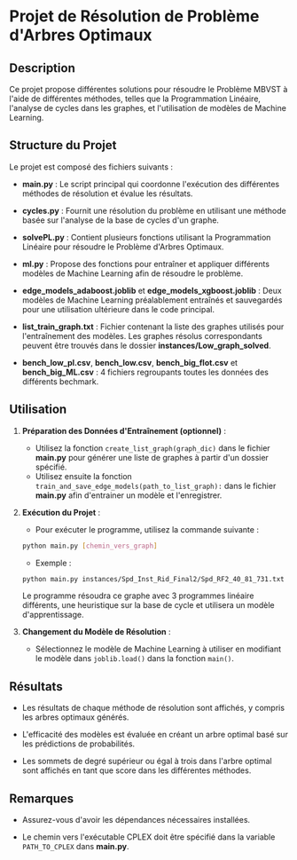 # Projet de Résolution de Problème d'Arbres Optimaux

## Description

Ce projet propose différentes solutions pour résoudre le Problème MBVST à l'aide de différentes méthodes, telles que la Programmation Linéaire, l'analyse de cycles dans les graphes, et l'utilisation de modèles de Machine Learning.

## Structure du Projet

Le projet est composé des fichiers suivants :

- **main.py** : Le script principal qui coordonne l'exécution des différentes méthodes de résolution et évalue les résultats.
  
- **cycles.py** : Fournit une résolution du problème en utilisant une méthode basée sur l'analyse de la base de cycles d'un graphe.

- **solvePL.py** : Contient plusieurs fonctions utilisant la Programmation Linéaire pour résoudre le Problème d'Arbres Optimaux.

- **ml.py** : Propose des fonctions pour entraîner et appliquer différents modèles de Machine Learning afin de résoudre le problème.

- **edge_models_adaboost.joblib** et **edge_models_xgboost.joblib** : Deux modèles de Machine Learning préalablement entraînés et sauvegardés pour une utilisation ultérieure dans le code principal.

- **list_train_graph.txt** : Fichier contenant la liste des graphes utilisés pour l'entraînement des modèles. Les graphes résolus correspondants peuvent être trouvés dans le dossier **instances/Low_graph_solved**.

- **bench_low_pl.csv**, **bench_low.csv**, **bench_big_flot.csv** et **bench_big_ML.csv** : 4 fichiers regroupants toutes les données des différents bechmark.
## Utilisation

1. **Préparation des Données d'Entraînement (optionnel)** :
   - Utilisez la fonction `create_list_graph(graph_dic)` dans le fichier **main.py** pour générer une liste de graphes à partir d'un dossier spécifié.
   - Utilisez ensuite la fonction `train_and_save_edge_models(path_to_list_graph):` dans le fichier **main.py** afin d'entrainer un modèle et l'enregistrer.

2. **Exécution du Projet** :
   - Pour exécuter le programme, utilisez la commande suivante :
   ```bash
   python main.py [chemin_vers_graph]
   ```
   - Exemple :
   ```bash
   python main.py instances/Spd_Inst_Rid_Final2/Spd_RF2_40_81_731.txt
   ```
   Le programme résoudra ce graphe avec 3 programmes linéaire différents, une heuristique sur la base de cycle et utilisera un modèle d'apprentissage.
3. **Changement du Modèle de Résolution** :
   - Sélectionnez le modèle de Machine Learning à utiliser en modifiant le modèle dans `joblib.load()` dans la fonction `main()`.

## Résultats

- Les résultats de chaque méthode de résolution sont affichés, y compris les arbres optimaux générés.

- L'efficacité des modèles est évaluée en créant un arbre optimal basé sur les prédictions de probabilités.

- Les sommets de degré supérieur ou égal à trois dans l'arbre optimal sont affichés en tant que score dans les différentes méthodes.

## Remarques

- Assurez-vous d'avoir les dépendances nécessaires installées.

- Le chemin vers l'exécutable CPLEX doit être spécifié dans la variable `PATH_TO_CPLEX` dans **main.py**.
